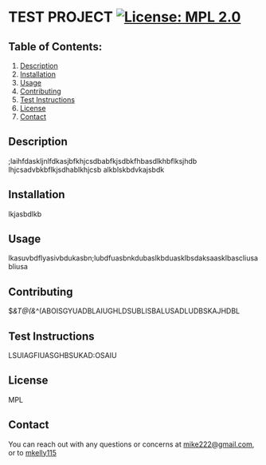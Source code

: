 
# TEST PROJECT [![License: MPL 2.0](https://img.shields.io/badge/License-MPL_2.0-brightgreen.svg)](https://opensource.org/licenses/MPL-2.0)

## Table of Contents:
1. [Description](#description) 
2. [Installation](#installation)
3. [Usage](#usage)  
4. [Contributing](#contributing)
5. [Test Instructions](#test)
6. [License](#license)
7. [Contact](#contact)

## Description
;laihfdaskljnlfdkasjbfkhjcsdbabfkjsdbkfhbasdlkhbflksjhdb lhjcsadvbkbflkjsdhablkhjcsb alkblskbdvkajsbdk

## Installation
lkjasbdlkb

## Usage
lkasuvbdflyasivbdukasbn;lubdfuasbnkdubaslkbduasklbsdaksaasklbascliusabliusa

## Contributing
$*&T@(&*^(ABOISGYUADBLAIUGHLDSUBLISBALUSADLUDBSKAJHDBL

## Test Instructions
LSUIAGFIUASGHBSUKAD:OSAIU

## License
MPL

## Contact
You can reach out with any questions or concerns at mike222@gmail.com,
or to [mkelly115](https://github.com/mkelly115)
